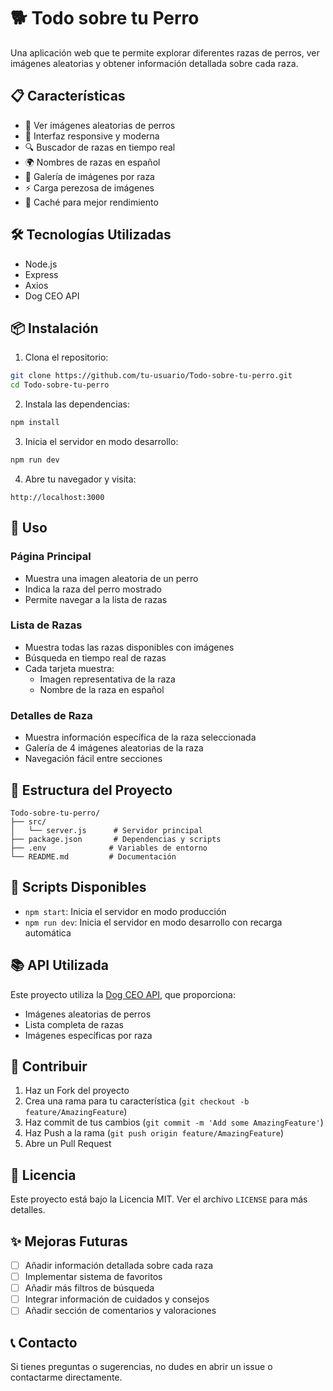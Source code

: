 # 🐕 Todo sobre tu Perro

Una aplicación web que te permite explorar diferentes razas de perros, ver imágenes aleatorias y obtener información detallada sobre cada raza.

## 📋 Características

- 🎲 Ver imágenes aleatorias de perros
- 📱 Interfaz responsive y moderna
- 🔍 Buscador de razas en tiempo real
- 🌍 Nombres de razas en español
- 📸 Galería de imágenes por raza
- ⚡ Carga perezosa de imágenes
- 🚀 Caché para mejor rendimiento

## 🛠️ Tecnologías Utilizadas

- Node.js
- Express
- Axios
- Dog CEO API

## 📦 Instalación

1. Clona el repositorio:
```bash
git clone https://github.com/tu-usuario/Todo-sobre-tu-perro.git
cd Todo-sobre-tu-perro
```

2. Instala las dependencias:
```bash
npm install
```

3. Inicia el servidor en modo desarrollo:
```bash
npm run dev
```

4. Abre tu navegador y visita:
```
http://localhost:3000
```

## 🚀 Uso

### Página Principal
- Muestra una imagen aleatoria de un perro
- Indica la raza del perro mostrado
- Permite navegar a la lista de razas

### Lista de Razas
- Muestra todas las razas disponibles con imágenes
- Búsqueda en tiempo real de razas
- Cada tarjeta muestra:
  - Imagen representativa de la raza
  - Nombre de la raza en español

### Detalles de Raza
- Muestra información específica de la raza seleccionada
- Galería de 4 imágenes aleatorias de la raza
- Navegación fácil entre secciones

## 📁 Estructura del Proyecto

```
Todo-sobre-tu-perro/
├── src/
│   └── server.js      # Servidor principal
├── package.json       # Dependencias y scripts
├── .env              # Variables de entorno
└── README.md         # Documentación
```

## 🔧 Scripts Disponibles

- `npm start`: Inicia el servidor en modo producción
- `npm run dev`: Inicia el servidor en modo desarrollo con recarga automática

## 📚 API Utilizada

Este proyecto utiliza la [Dog CEO API](https://dog.ceo/dog-api/), que proporciona:
- Imágenes aleatorias de perros
- Lista completa de razas
- Imágenes específicas por raza

## 🤝 Contribuir

1. Haz un Fork del proyecto
2. Crea una rama para tu característica (`git checkout -b feature/AmazingFeature`)
3. Haz commit de tus cambios (`git commit -m 'Add some AmazingFeature'`)
4. Haz Push a la rama (`git push origin feature/AmazingFeature`)
5. Abre un Pull Request

## 📄 Licencia

Este proyecto está bajo la Licencia MIT. Ver el archivo `LICENSE` para más detalles.

## ✨ Mejoras Futuras

- [ ] Añadir información detallada sobre cada raza
- [ ] Implementar sistema de favoritos
- [ ] Añadir más filtros de búsqueda
- [ ] Integrar información de cuidados y consejos
- [ ] Añadir sección de comentarios y valoraciones

## 📞 Contacto

Si tienes preguntas o sugerencias, no dudes en abrir un issue o contactarme directamente.

